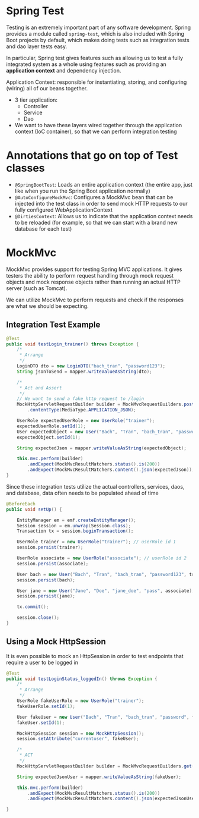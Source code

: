 # Spring Test
Testing is an extremely important part of any software development. Spring provides a module called `spring-test`, which is also included with Spring Boot projects by default, which makes doing tests such as integration tests and dao layer tests easy. 

In particular, Spring test gives features such as allowing us to test a fully integrated system as a whole using features such as providing an **application context** and dependency injection.

Application Context: responsible for instantiating, storing, and configuring (wiring) all of our beans together.
- 3 tier application:
    - Controller
    - Service
    - Dao
- We want to have these layers wired together through the application context (IoC container), so that we can perform integration testing

# Annotations that go on top of Test classes
- `@SpringBootTest`: Loads an entire application context (the entire app, just like when you run the Spring Boot application normally)
- `@AutoConfigureMockMvc`: Configures a MockMvc bean that can be injected into the test class in order to send mock HTTP requests to our fully configured WebApplicationContext
- `@DirtiesContext`: Allows us to indicate that the application context needs to be reloaded (for example, so that we can start with a brand new database for each test)

# MockMvc
MockMvc provides support for testing Spring MVC applications. It gives testers the ability to perform request handling through mock request objects and mock response objects rather than running an actual HTTP server (such as Tomcat).

We can utilize MockMvc to perform requests and check if the responses are what we should be expecting.

## Integration Test Example
```java
@Test
public void testLogin_trainer() throws Exception {
    /*
     * Arrange
     */
    LoginDTO dto = new LoginDTO("bach_tran", "password123");
    String jsonToSend = mapper.writeValueAsString(dto);

    /*
     * Act and Assert
     */
    // We want to send a fake http request to /login
    MockHttpServletRequestBuilder builder = MockMvcRequestBuilders.post("/login").content(jsonToSend)
        .contentType(MediaType.APPLICATION_JSON);

    UserRole expectedUserRole = new UserRole("trainer");
    expectedUserRole.setId(1);
    User expectedObject = new User("Bach", "Tran", "bach_tran", "password123", expectedUserRole);
    expectedObject.setId(1);

    String expectedJson = mapper.writeValueAsString(expectedObject);

    this.mvc.perform(builder)
        .andExpect(MockMvcResultMatchers.status().is(200))
        .andExpect(MockMvcResultMatchers.content().json(expectedJson));
}
```

Since these integration tests utilize the actual controllers, services, daos, and database, data often needs to be populated ahead of time

```java
@BeforeEach
public void setUp() {

    EntityManager em = emf.createEntityManager();
    Session session = em.unwrap(Session.class);
    Transaction tx = session.beginTransaction();

    UserRole trainer = new UserRole("trainer"); // userRole id 1
    session.persist(trainer);

    UserRole associate = new UserRole("associate"); // userRole id 2
    session.persist(associate);

    User bach = new User("Bach", "Tran", "bach_tran", "password123", trainer); // User id 1
    session.persist(bach);

    User jane = new User("Jane", "Doe", "jane_doe", "pass", associate); // User id 2
    session.persist(jane);

    tx.commit();

    session.close();
}
```

## Using a Mock HttpSession
It is even possible to mock an HttpSession in order to test endpoints that require a user to be logged in

```java
@Test
public void testLoginStatus_loggedIn() throws Exception {
    /*
     * Arrange
     */
    UserRole fakeUserRole = new UserRole("trainer");
    fakeUserRole.setId(1);

    User fakeUser = new User("Bach", "Tran", "bach_tran", "password", fakeUserRole);
    fakeUser.setId(1);

    MockHttpSession session = new MockHttpSession();
    session.setAttribute("currentuser", fakeUser);

    /*
     * ACT
     */
    MockHttpServletRequestBuilder builder = MockMvcRequestBuilders.get("/loginstatus").session(session);

    String expectedJsonUser = mapper.writeValueAsString(fakeUser);

    this.mvc.perform(builder)
        .andExpect(MockMvcResultMatchers.status().is(200))
        .andExpect(MockMvcResultMatchers.content().json(expectedJsonUser));

}
```
